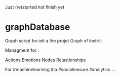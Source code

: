 
Just (re)started not finish yet

# graphDatabase

Graph script for init a the projet Graph of Instriit 

Managment for :

Actions
Emotions
Nodes 
Relastionships

For #machinelearning #ia #socialmesure #analytics ...
